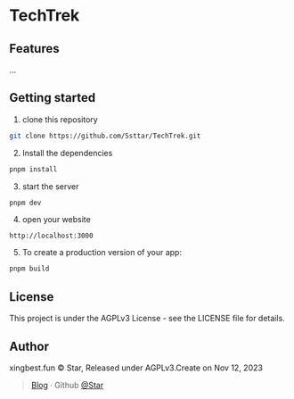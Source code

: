 # TechTrek

## Features
<p>...</p>

## Getting started

1. clone this repository
```bash
git clone https://github.com/Ssttar/TechTrek.git
```
2. Install the dependencies 
 ```bash
 pnpm install
 ```
3. start the server 
  ```bash
 pnpm dev
  ```
4. open your website
  ```
  http://localhost:3000
  ```
5. To create a production version of your app:
```bash
pnpm build
```
## License
This project is under the AGPLv3 License - see the LICENSE file for details.

## Author

xingbest.fun © Star, Released under AGPLv3.Create on Nov 12, 2023
> [Blog](https://www.xingbest.fun) · Github [@Star](https://github.com/Ssttar/)